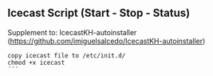 ## Icecast Script (Start - Stop - Status)
Supplement to: IcecastKH-autoinstaller 
(https://github.com/imiguelsalcedo/IcecastKH-autoinstaller)

```
copy icecast file to /etc/init.d/
chmod +x icecast
´´´
